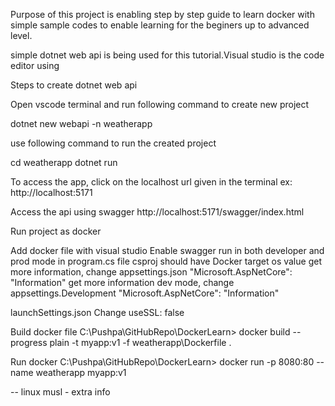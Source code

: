 Purpose of this project is enabling step by step guide to learn docker with simple sample codes to enable learning for the beginers up to advanced level.

simple dotnet web api is being used for this tutorial.Visual studio is the code editor using

Steps to create dotnet web api

Open vscode terminal and run following command to create new project

dotnet new webapi -n weatherapp

use following command to run the created project

cd weatherapp
dotnet run

To access the app, click on the localhost url given in the terminal
ex: http://localhost:5171

Access the api using swagger
http://localhost:5171/swagger/index.html

Run project as docker

Add docker file with visual studio
Enable swagger run in both developer and prod mode in program.cs file
csproj should have Docker target os value
get more information, change appsettings.json
"Microsoft.AspNetCore": "Information"
get more information dev mode, change appsettings.Development
"Microsoft.AspNetCore": "Information"

launchSettings.json
Change useSSL: false

Build docker file
C:\Pushpa\GitHubRepo\DockerLearn> docker build --progress plain -t myapp:v1 -f weatherapp\Dockerfile .

Run docker
C:\Pushpa\GitHubRepo\DockerLearn> docker run -p 8080:80 --name weatherapp myapp:v1

--
linux musl - extra info
